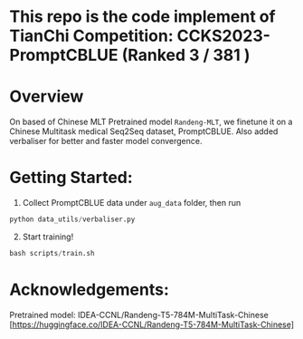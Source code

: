# This repo is the code implement of TianChi Competition: CCKS2023-PromptCBLUE (Ranked 3 / 381 )


# Overview
On based of Chinese MLT Pretrained model `Randeng-MLT`, we finetune it on a Chinese Multitask medical Seq2Seq dataset, PromptCBLUE. 
Also added verbaliser for better and faster model convergence.

# Getting Started:
1. Collect PromptCBLUE data under `aug_data` folder, then run
```python
python data_utils/verbaliser.py
```
2. Start training!
```python
bash scripts/train.sh
```

# Acknowledgements:
Pretrained model: IDEA-CCNL/Randeng-T5-784M-MultiTask-Chinese [https://huggingface.co/IDEA-CCNL/Randeng-T5-784M-MultiTask-Chinese]
